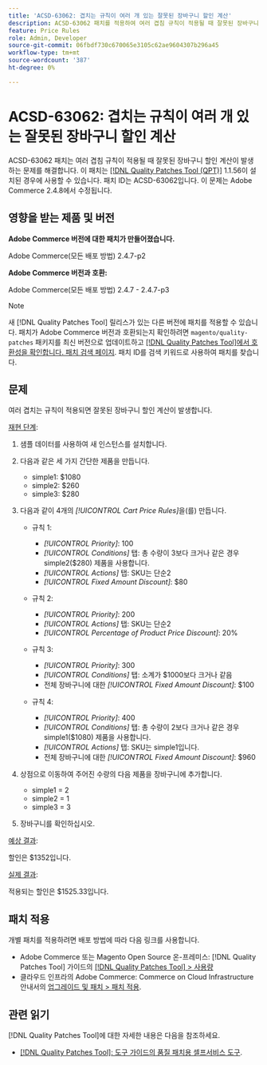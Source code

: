 ```yaml
---
title: 'ACSD-63062: 겹치는 규칙이 여러 개 있는 잘못된 장바구니 할인 계산'
description: ACSD-63062 패치를 적용하여 여러 겹침 규칙이 적용될 때 잘못된 장바구니 할인 계산이 발생하는 Adobe Commerce 문제를 해결합니다.
feature: Price Rules
role: Admin, Developer
source-git-commit: 06fbdf730c670065e3105c62ae9604307b296a45
workflow-type: tm+mt
source-wordcount: '387'
ht-degree: 0%

---
```


# ACSD-63062: 겹치는 규칙이 여러 개 있는 잘못된 장바구니 할인 계산

ACSD-63062 패치는 여러 겹침 규칙이 적용될 때 잘못된 장바구니 할인 계산이 발생하는 문제를 해결합니다. 이 패치는 [[!DNL Quality Patches Tool (QPT)]](/help/tools/quality-patches-tool/quality-patches-tool-to-self-serve-quality-patches.md) 1.1.56이 설치된 경우에 사용할 수 있습니다. 패치 ID는 ACSD-63062입니다. 이 문제는 Adobe Commerce 2.4.8에서 수정됩니다.

## 영향을 받는 제품 및 버전

**Adobe Commerce 버전에 대한 패치가 만들어졌습니다.**

Adobe Commerce(모든 배포 방법) 2.4.7-p2

**Adobe Commerce 버전과 호환:**

Adobe Commerce(모든 배포 방법) 2.4.7 - 2.4.7-p3

>[!NOTE]
>
>새 [!DNL Quality Patches Tool] 릴리스가 있는 다른 버전에 패치를 적용할 수 있습니다. 패치가 Adobe Commerce 버전과 호환되는지 확인하려면 `magento/quality-patches` 패키지를 최신 버전으로 업데이트하고 [[!DNL Quality Patches Tool]에서 호환성을 확인합니다. 패치 검색 페이지](https://experienceleague.adobe.com/tools/commerce-quality-patches/index.html). 패치 ID를 검색 키워드로 사용하여 패치를 찾습니다.

## 문제

여러 겹치는 규칙이 적용되면 잘못된 장바구니 할인 계산이 발생합니다.

<u>재현 단계</u>:

1. 샘플 데이터를 사용하여 새 인스턴스를 설치합니다.
1. 다음과 같은 세 가지 간단한 제품을 만듭니다.

   * simple1: $1080
   * simple2: $260
   * simple3: $280

1. 다음과 같이 4개의 *[!UICONTROL Cart Price Rules]*&#x200B;을(를) 만듭니다.

   * 규칙 1:

      * *[!UICONTROL Priority]*: 100
      * *[!UICONTROL Conditions]* 탭: 총 수량이 3보다 크거나 같은 경우 simple2($280) 제품을 사용합니다.
      * *[!UICONTROL Actions]* 탭: SKU는 단순2
      * *[!UICONTROL Fixed Amount Discount]*: $80

   * 규칙 2:

      * *[!UICONTROL Priority]*: 200
      * *[!UICONTROL Actions]* 탭: SKU는 단순2
      * *[!UICONTROL Percentage of Product Price Discount]*: 20%

   * 규칙 3:

      * *[!UICONTROL Priority]*: 300
      * *[!UICONTROL Conditions]* 탭: 소계가 $1000보다 크거나 같음
      * 전체 장바구니에 대한 *[!UICONTROL Fixed Amount Discount]*: $100

   * 규칙 4:

      * *[!UICONTROL Priority]*: 400
      * *[!UICONTROL Conditions]* 탭: 총 수량이 2보다 크거나 같은 경우 simple1($1080) 제품을 사용합니다.
      * *[!UICONTROL Actions]* 탭: SKU는 simple1입니다.
      * 전체 장바구니에 대한 *[!UICONTROL Fixed Amount Discount]*: $960

1. 상점으로 이동하여 주어진 수량의 다음 제품을 장바구니에 추가합니다.

   * simple1 = 2
   * simple2 = 1
   * simple3 = 3

1. 장바구니를 확인하십시오.

<u>예상 결과</u>:

할인은 $1352입니다.

<u>실제 결과</u>:

적용되는 할인은 $1525.33입니다.

## 패치 적용

개별 패치를 적용하려면 배포 방법에 따라 다음 링크를 사용합니다.

* Adobe Commerce 또는 Magento Open Source 온-프레미스: [!DNL Quality Patches Tool] 가이드의 [[!DNL Quality Patches Tool] > 사용량](/help/tools/quality-patches-tool/usage.md)
* 클라우드 인프라의 Adobe Commerce: Commerce on Cloud Infrastructure 안내서의 [업그레이드 및 패치 > 패치 적용](https://experienceleague.adobe.com/docs/commerce-cloud-service/user-guide/develop/upgrade/apply-patches.html).


## 관련 읽기

[!DNL Quality Patches Tool]에 대한 자세한 내용은 다음을 참조하세요.

* [[!DNL Quality Patches Tool]: 도구 가이드의 품질 패치용 셀프서비스 도구](/help/tools/quality-patches-tool/quality-patches-tool-to-self-serve-quality-patches.md).
